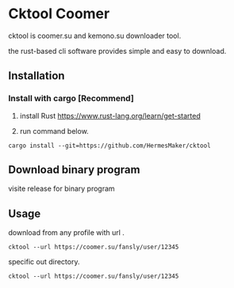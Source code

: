 # Cktool Coomer

cktool is coomer.su and kemono.su downloader tool.

the rust-based cli software provides simple and easy to download.

## Installation

### Install with cargo [Recommend]

1. install Rust https://www.rust-lang.org/learn/get-started

2. run command below.

```
cargo install --git=https://github.com/HermesMaker/cktool 
```

## Download binary program

visite release for binary program

## Usage

download from any profile with url .

```
cktool --url https://coomer.su/fansly/user/12345
```

specific out directory.

```
cktool --url https://coomer.su/fansly/user/12345
```